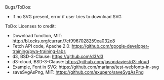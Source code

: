 Bugs/ToDos:

- If no SVG present, error if user tries to download SVG

ToDo: Licenses to credit:

- Download function, MIT: http://bl.ocks.org/curran/7cf9967028259ea032e8
- Fetch API code, Apache 2.0: https://github.com/google-developer-training/pwa-training-labs
- d3, BSD-3-Clause: https://github.com/d3/d3
- d3-cloud, BSD-3-Clause: https://github.com/jasondavies/d3-cloud
- Example, Font in SVG: https://github.com/marians/test-webfonts-in-svg
- saveSvgAsPng, MIT: https://github.com/exupero/saveSvgAsPng
